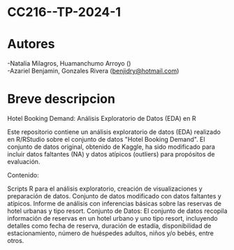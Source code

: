 # CC216--TP-2024-1

# Autores

-Natalia Milagros, Huamanchumo Arroyo ()   
-Azariel Benjamin, Gonzales Rivera (benjidry@hotmail.com)

# Breve descripcion

Hotel Booking Demand: Análisis Exploratorio de Datos (EDA) en R

Este repositorio contiene un análisis exploratorio de datos (EDA) realizado en R/RStudio sobre el conjunto de datos "Hotel Booking Demand". El conjunto de datos original, obtenido de Kaggle, ha sido modificado para incluir datos faltantes (NA) y datos atípicos (outliers) para propósitos de evaluación.

Contenido:

Scripts R para el análisis exploratorio, creación de visualizaciones y preparación de datos.
Conjunto de datos modificado con datos faltantes y atípicos.
Informe de análisis con inferencias básicas sobre las reservas de hotel urbanas y tipo resort.
Conjunto de Datos:
El conjunto de datos recopila información de reservas en un hotel urbano y uno tipo resort, incluyendo detalles como fecha de reserva, duración de estadía, disponibilidad de estacionamiento, número de huéspedes adultos, niños y/o bebés, entre otros.

